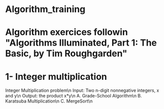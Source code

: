 # Algorithm_training
Algorithm exercices followin "Algorithms Illuminated, Part 1: The Basic, by Tim Roughgarden"
=========================
1- Integer multiplication
==========================
Integer Multiplication problem\n 
Input: Two n-digit nonnegative integers, x and y\n
Output: the product x*y\n
A. Grade-School Algorithm\n
B. Karatsuba Multiplication\n
C. MergeSort\n

